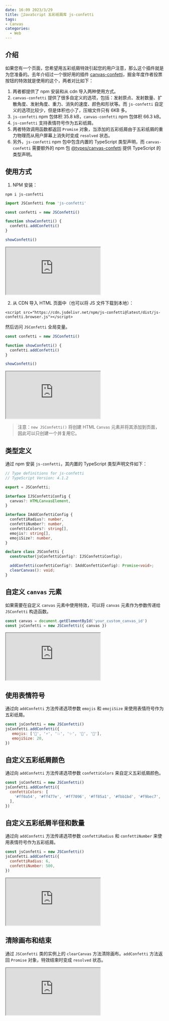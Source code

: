 ```yaml
---
date: 16:09 2023/3/29
title: 🎉JavaScript 五彩纸屑库 js-confetti
tags:
- Canvas
categories:  - Web
---
```

## 介绍
如果您有一个页面，您希望用五彩纸屑特效引起您的用户注意，那么这个插件就是为您准备的。去年介绍过一个很好用的插件 [canvas-confetti](https://juejin.cn/post/7150201876066074661)，掘金年度作者投票按钮的特效就是使用的这个，两者对比如下：
1. 两者都提供了 npm 安装和从 cdn 导入两种使用方式。
2. `canvas-confetti` 提供了很多自定义的选项，包括：发射原点、发射数量、扩散角度、发射角度、重力、消失的速度、颜色和形状等。而 `js-confetti` 自定义的选项比较少，但是体积也小了，压缩文件只有 6KB 多。
3. `js-confetti` npm 包体积 35.8 kB，`canvas-confetti` npm 包体积 66.3 kB。
4. `js-confetti` 支持表情符号作为五彩纸屑。
5. 两者特效调用函数都返回 `Promise` 对象，当添加的五彩纸屑由于五彩纸屑的重力物理而从用户屏幕上消失时变成 `resolved` 状态。
6. 另外，`js-confetti` npm 包中包含内置的 TypeScript 类型声明，而 `canvas-confetti` 需要额外的 npm 包 [@types/canvas-confetti](https://www.npmjs.com/package/@types/canvas-confetti) 提供 TypeScript 的类型声明。

## 使用方式
1. NPM 安装：
```
npm i js-confetti
```
```js
import JSConfetti from 'js-confetti'

const confetti = new JSConfetti()

function showConfetti() {
  confetti.addConfetti()
}

showConfetti()
```
<iframe src="https://code.juejin.cn/pen/7208105546606444603"></iframe>

2. 从 CDN 导入 HTML 页面中（也可以将 JS 文件下载到本地）：
```
<script src="https://cdn.jsdelivr.net/npm/js-confetti@latest/dist/js-confetti.browser.js"></script>
```
然后访问 `JSConfetti` 全局变量。
```js
const confetti = new JSConfetti()

function showConfetti() {
  confetti.addConfetti()
}

showConfetti()
```
<iframe src="https://code.juejin.cn/pen/7208109119847759906"></iframe>

> 注意：`new JSConfetti()` 将创建 HTML `Canvas` 元素并将其添加到页面，因此可以只创建一个并复用它。

## 类型定义
通过 npm 安装 `js-confetti`，其内置的 TypeScript 类型声明文件如下：
```ts
// Type definitions for js-confetti
// TypeScript Version: 4.1.2

export = JSConfetti;

interface IJSConfettiConfig {
  canvas?: HTMLCanvasElement,
}

interface IAddConfettiConfig {
  confettiRadius?: number,
  confettiNumber?: number,
  confettiColors?: string[],
  emojis?: string[],
  emojiSize?: number,
}

declare class JSConfetti {
  constructor(jsConfettiConfig?: IJSConfettiConfig);

  addConfetti(confettiConfig?: IAddConfettiConfig): Promise<void>;
  clearCanvas(): void;
}
```

## 自定义 `canvas` 元素
如果需要在自定义 `canvas` 元素中使用特效，可以将 `canvas` 元素作为参数传递给 `JSConfetti` 构造函数。
```js
const canvas = document.getElementById('your_custom_canvas_id')
const jsConfetti = new JSConfetti({ canvas })
```
<iframe src="https://code.juejin.cn/pen/7208110991475736635"></iframe>

## 使用表情符号
通过向 `addConfetti` 方法传递选项参数 `emojis` 和 `emojiSize` 来使用表情符号作为五彩纸屑。
```js
const jsConfetti = new JSConfetti()
jsConfetti.addConfetti({
   emojis: ['🌈', '⚡️', '💥', '✨', '💫', '🌸'],
   emojiSize: 20,
})
```

## 自定义五彩纸屑颜色
通过向 `addConfetti` 方法传递选项参数 `confettiColors` 来自定义五彩纸屑颜色。
```js
const jsConfetti = new JSConfetti()
jsConfetti.addConfetti({
  confettiColors: [
    '#ff0a54', '#ff477e', '#ff7096', '#ff85a1', '#fbb1bd', '#f9bec7',
  ],
})
```

## 自定义五彩纸屑半径和数量
通过向 `addConfetti` 方法传递选项参数 `confettiRadius` 和 `confettiNumber` 来使用表情符号作为五彩纸屑。
```js
const jsConfetti = new JSConfetti()
jsConfetti.addConfetti({
  confettiRadius: 6,
  confettiNumber: 500,
})
```
<iframe src="https://code.juejin.cn/pen/7208114926719041592"></iframe>

## 清除画布和结束
通过 `JSConfetti` 类的实例上的 `clearCanvas` 方法清除画布。`addConfetti` 方法返回 `Promise` 对象，特效结束时变成 `resolved` 状态。

<iframe src="https://code.juejin.cn/pen/7208132023825891383"></iframe>